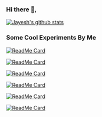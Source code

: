 ### Hi there 👋, 


[![Jayesh's github stats](https://github-readme-stats.vercel.app/api?username=jayeshmanani&show_icons=true&theme=radical)](https://github.com/jayeshmanani/github-readme-stats)


### Some Cool Experiments By Me
[![ReadMe Card](https://github-readme-stats.vercel.app/api/pin/?username=jayeshmanani&repo=jayeshmanani.github.io)](https://github.com/anuraghazra/github-readme-stats)


[![ReadMe Card](https://github-readme-stats.vercel.app/api/pin/?username=jayeshmanani&repo=jayeshmanani.github.io)](https://github.com/anuraghazra/github-readme-stats)


[![ReadMe Card](https://github-readme-stats.vercel.app/api/pin/?username=jayeshmanani&repo=jayeshmanani.github.io)](https://github.com/anuraghazra/github-readme-stats)


[![ReadMe Card](https://github-readme-stats.vercel.app/api/pin/?username=jayeshmanani&repo=jayeshmanani.github.io)](https://github.com/anuraghazra/github-readme-stats)


[![ReadMe Card](https://github-readme-stats.vercel.app/api/pin/?username=jayeshmanani&repo=jayeshmanani.github.io)](https://github.com/anuraghazra/github-readme-stats)


[![ReadMe Card](https://github-readme-stats.vercel.app/api/pin/?username=jayeshmanani&repo=jayeshmanani.github.io)](https://github.com/anuraghazra/github-readme-stats)


<!--
**jayeshmanani/jayeshmanani** is a ✨ _special_ ✨ repository because its `README.md` (this file) appears on your GitHub profile.

Here are some ideas to get you started:

- 🔭 I’m currently working on ...
- 🌱 I’m currently learning ...
- 👯 I’m looking to collaborate on ...
- 🤔 I’m looking for help with ...
- 💬 Ask me about ...
- 📫 How to reach me: ...
- 😄 Pronouns: ...
- ⚡ Fun fact: ...
-->
